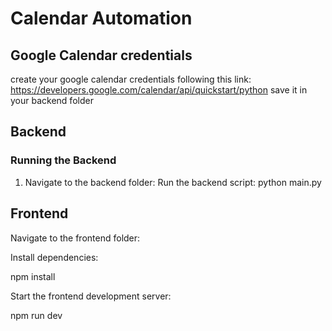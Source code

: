 # Calendar Automation

## Google Calendar credentials

create your google calendar credentials following this link:
https://developers.google.com/calendar/api/quickstart/python
save it in your backend folder

## Backend

### Running the Backend

1. Navigate to the backend folder:
   Run the backend script:
   python main.py

## Frontend

Navigate to the frontend folder:

Install dependencies:

npm install

Start the frontend development server:

npm run dev
